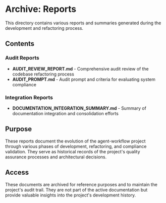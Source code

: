 # Archive: Reports

This directory contains various reports and summaries generated during the development and refactoring process.

## Contents

### Audit Reports
- **AUDIT_REVIEW_REPORT.md** - Comprehensive audit review of the codebase refactoring process
- **AUDIT_PROMPT.md** - Audit prompt and criteria for evaluating system compliance

### Integration Reports
- **DOCUMENTATION_INTEGRATION_SUMMARY.md** - Summary of documentation integration and consolidation efforts

## Purpose

These reports document the evolution of the agent-workflow project through various phases of development, refactoring, and compliance validation. They serve as historical records of the project's quality assurance processes and architectural decisions.

## Access

These documents are archived for reference purposes and to maintain the project's audit trail. They are not part of the active documentation but provide valuable insights into the project's development history.